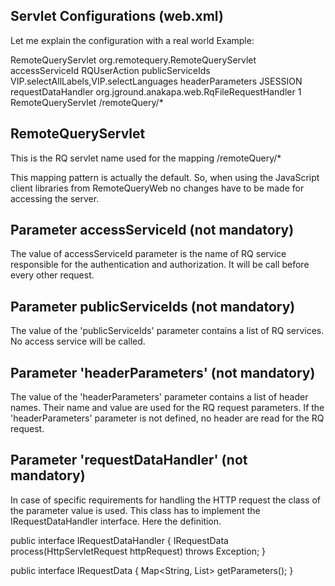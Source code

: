 
Servlet Configurations (web.xml)
--------------------------------

Let me explain the configuration with a real world Example:

  <servlet>
    <servlet-name>RemoteQueryServlet</servlet-name>
    <servlet-class>org.remotequery.RemoteQueryServlet</servlet-class>
    <init-param>
      <param-name>accessServiceId</param-name>
      <param-value>RQUserAction</param-value>
    </init-param>
  <init-param>
      <param-name>publicServiceIds</param-name>
      <param-value>VIP.selectAllLabels,VIP.selectLanguages</param-value>
    </init-param>
    <init-param>
      <param-name>headerParameters</param-name>
      <param-value>JSESSION</param-value>
    </init-param>
    <init-param>
      <param-name>requestDataHandler</param-name>
      <param-value>org.jground.anakapa.web.RqFileRequestHandler</param-value>
    </init-param>
    <load-on-startup>1</load-on-startup>
  </servlet>

  <servlet-mapping>
    <servlet-name>RemoteQueryServlet</servlet-name>
    <url-pattern>/remoteQuery/*</url-pattern>
  </servlet-mapping>



RemoteQueryServlet
------------------ 
This is the RQ servlet name used for the mapping
/remoteQuery/*

This mapping pattern is actually the default. So, when using the JavaScript client libraries from 
RemoteQueryWeb no changes have to be made for accessing the server.


Parameter accessServiceId (not mandatory)
------------------------- 

The value of accessServiceId parameter is the name of RQ service responsible for the authentication and authorization.
It will be call before every other request.


Parameter publicServiceIds (not mandatory)
------------------------- 
The value of the 'publicServiceIds' parameter contains a list of RQ services. No access service will be called.


Parameter 'headerParameters' (not mandatory)
------------------------------
The value of the 'headerParameters' parameter contains a list of header names. Their name and value are used for the RQ request parameters. If the 
'headerParameters' parameter is not defined, no header are read for the RQ request.


Parameter 'requestDataHandler' (not mandatory)
------------------------------
In case of specific requirements for handling the HTTP request the class of the parameter value is used. This class has to implement the 
IRequestDataHandler interface.
Here the definition.

  public interface IRequestDataHandler {
    IRequestData process(HttpServletRequest httpRequest) throws Exception;
  }

  public interface IRequestData {
    Map<String, List<String>> getParameters();
  }





